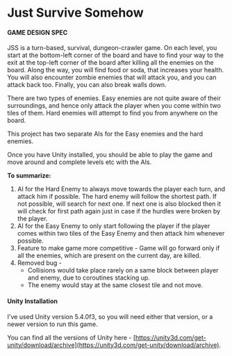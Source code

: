 # Just Survive Somehow

#### GAME DESIGN SPEC

JSS is a turn-based, survival, dungeon-crawler game. On each level, you start at the bottom-left corner of the board and have to find your way to the exit at the top-left corner of the board after killing all the enemies on the board. Along the way, you will find food or soda, that increases your health. You will also encounter zombie enemies that will attack you, and you can attack back too. Finally, you can also break walls down.

There are two types of enemies. Easy enemies are not quite aware of their surroundings, and hence only attack the player when you come within two tiles of them. Hard enemies will attempt to find you from anywhere on the board.


This project has two separate AIs for the Easy enemies and the hard enemies.

Once you have Unity installed, you should be able to play the game and move around and complete levels etc with the AIs.

**To summarize:**

 1. AI for the Hard Enemy to always move towards the player each turn, and attack him if possible. The hard enemy will follow the shortest path. If not possible, will search for next one. If next one is also blocked then it will check for first path again just in case if the hurdles were broken by the player.
 2. AI for the Easy Enemy to only start following the player if the player comes within two tiles of the Easy Enemy and then attack him whenever possible.
 3. Feature to make game more competitive - Game will go forward only if all the enemies, which are present on the current day, are killed.
 4. Removed bug -  
 	* Collisions would take place rarely on a same block between player and enemy, due to coroutines stacking up.
	* The enemy would stay at the same closest tile and not move. 

#### Unity Installation

I've used Unity version 5.4.0f3, so you will need either that version, or a newer version to run this game.

You can find all the versions of Unity here - [https://unity3d.com/get-unity/download/archive](https://unity3d.com/get-unity/download/archive).

